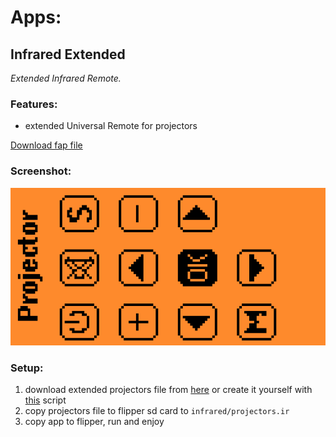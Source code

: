 # Apps:

## Infrared Extended

_Extended Infrared Remote._

### Features:
- extended Universal Remote for projectors

[Download fap file](https://github.com/v1nc/flipper_apps_scripts/raw/master/faps/infrared_extended.fap)

### Screenshot:
![screenshot](https://raw.githubusercontent.com/v1nc/flipper_apps_scripts/master/apps/infrared_extended.png)

### Setup:
1. download extended projectors file from  [here](https://raw.githubusercontent.com/v1nc/flipper_apps_scripts/master/data/infrared/projectors.ir) or create it yourself with [this](https://raw.githubusercontent.com/v1nc/flipper_apps_scripts/master/scripts/infrared_universal_remote_creator.py) script
2. copy projectors file to flipper sd card to `infrared/projectors.ir`
3. copy app to flipper, run and enjoy
